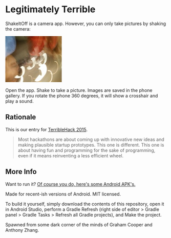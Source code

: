 Legitimately Terrible
=====================

ShakeItOff is a camera app. However, you can only take pictures by shaking the camera:

![Screenshot](Screenshot.jpg)

Open the app. Shake to take a picture. Images are saved in the phone gallery. If you rotate the phone 360 degrees, it will show a crosshair and play a sound.

Rationale
---------

This is our entry for [TerribleHack 2015](http://terriblehack.website/).

> Most hackathons are about coming up with innovative new ideas and making plausible startup prototypes. This one is different. This one is about having fun and programming for the sake of programming, even if it means reinventing a less efficient wheel.

More Info
---------

Want to run it? [Of course you do, here's some Android APK's.](https://github.com/Uberi/LegitimatelyTerrible/releases/)

Made for recent-ish versions of Android. MIT licensed.

To build it yourself, simply download the contents of this repository, open it in Android Studio, perform a Gradle Refresh (right side of editor > Gradle panel > Gradle Tasks > Refresh all Gradle projects), and Make the project.

Spawned from some dark corner of the minds of Graham Cooper and Anthony Zhang.
